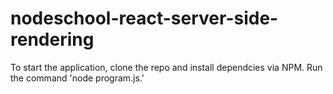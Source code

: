 # nodeschool-react-server-side-rendering

To start the application, clone the repo and install dependcies via NPM. Run the command 'node program.js.'
